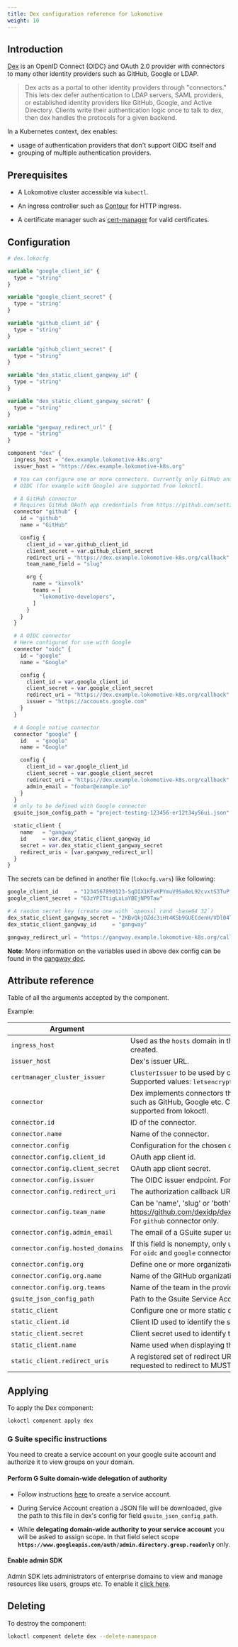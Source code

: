 ```yaml
---
title: Dex configuration reference for Lokomotive
weight: 10
---
```


## Introduction

[Dex](https://github.com/dexidp/dex) is an OpenID Connect (OIDC) and OAuth 2.0 provider with
connectors to many other identity providers such as GitHub, Google or LDAP.

> Dex acts as a portal to other identity providers through "connectors." This lets dex defer
authentication to LDAP servers, SAML providers, or established identity providers like GitHub,
Google, and Active Directory. Clients write their authentication logic once to talk to dex, then dex
handles the protocols for a given backend.

In a Kubernetes context, dex enables:

* usage of authentication providers that don't support OIDC itself and
* grouping of multiple authentication providers.

## Prerequisites

* A Lokomotive cluster accessible via `kubectl`.

* An ingress controller such as [Contour](contour.md) for HTTP ingress.

* A certificate manager such as [cert-manager](cert-manager.md) for valid certificates.

## Configuration

```tf
# dex.lokocfg

variable "google_client_id" {
  type = "string"
}

variable "google_client_secret" {
  type = "string"
}

variable "github_client_id" {
  type = "string"
}

variable "github_client_secret" {
  type = "string"
}

variable "dex_static_client_gangway_id" {
  type = "string"
}

variable "dex_static_client_gangway_secret" {
  type = "string"
}

variable "gangway_redirect_url" {
  type = "string"
}

component "dex" {
  ingress_host = "dex.example.lokomotive-k8s.org"
  issuer_host = "https://dex.example.lokomotive-k8s.org"

  # You can configure one or more connectors. Currently only GitHub and
  # OIDC (for example with Google) are supported from lokoctl.

  # A GitHub connector
  # Requires GitHub OAuth app credentials from https://github.com/settings/developers
  connector "github" {
    id = "github"
    name = "GitHub"

    config {
      client_id = var.github_client_id
      client_secret = var.github_client_secret
      redirect_uri = "https://dex.example.lokomotive-k8s.org/callback"
      team_name_field = "slug"

      org {
        name = "kinvolk"
        teams = [
          "lokomotive-developers",
        ]
      }
    }
  }

  # A OIDC connector
  # Here configured for use with Google
  connector "oidc" {
    id = "google"
    name = "Google"

    config {
      client_id = var.google_client_id
      client_secret = var.google_client_secret
      redirect_uri = "https://dex.example.lokomotive-k8s.org/callback"
      issuer = "https://accounts.google.com"
    }
  }

  # A Google native connector
  connector "google" {
    id   = "google"
    name = "Google"

    config {
      client_id = var.google_client_id
      client_secret = var.google_client_secret
      redirect_uri = "https://dex.example.lokomotive-k8s.org/callback"
      admin_email = "foobar@example.io"
    }
  }
  # only to be defined with Google connector
  gsuite_json_config_path = "project-testing-123456-er12t34y56ui.json"

  static_client {
    name   = "gangway"
    id     = var.dex_static_client_gangway_id
    secret = var.dex_static_client_gangway_secret
    redirect_uris = [var.gangway_redirect_url]
  }
}
```

The secrets can be defined in another file (`lokocfg.vars`) like following:

```tf
google_client_id     = "1234567890123-SqDIX1KFvKPYmuV9Sa8eL92cvxtS3TuP.apps.googleusercontent.com"
google_client_secret = "63zYPITtigLxLaYBEjNP9Taw"

# A random secret key (create one with `openssl rand -base64 32`)
dex_static_client_gangway_secret = "2KBvQkjOZdc3iHt4KSb9GUECdenH/VDl04TwMdSyPcs="
dex_static_client_gangway_id     = "gangway"

gangway_redirect_url = "https://gangway.example.lokomotive-k8s.org/callback"
```

**Note**: More information on the variables used in above dex config can be found in the [gangway
doc](gangway.md#configuration).

## Attribute reference

Table of all the arguments accepted by the component.

Example:

| Argument                          | Description                                                                                                                                                                 |         Default          |     Type     | Required |
|-----------------------------------|-----------------------------------------------------------------------------------------------------------------------------------------------------------------------------|:------------------------:|:------------:|:--------:|
| `ingress_host`                    | Used as the `hosts` domain in the ingress resource for dex that is automatically created.                                                                                   |            -             |    string    |   true   |
| `issuer_host`                     | Dex's issuer URL.                                                                                                                                                           |            -             |    string    |   true   |
| `certmanager_cluster_issuer`      | `ClusterIssuer` to be used by cert-manager while issuing TLS certificates. Supported values: `letsencrypt-production`, `letsencrypt-staging`.                               | `letsencrypt-production` |    string    |  false   |
| `connector`                       | Dex implements connectors that target OpenID Connect and specific platforms such as GitHub, Google etc. Currently only GitHub and OIDC (Google) are supported from lokoctl. |            -             | list(object) |   true   |
| `connector.id`                    | ID of the connector.                                                                                                                                                        |            -             |    string    |   true   |
| `connector.name`                  | Name of the connector.                                                                                                                                                      |            -             |    string    |   true   |
| `connector.config`                | Configuration for the chosen connector.                                                                                                                                     |            -             |    object    |   true   |
| `connector.config.client_id`      | OAuth app client id.                                                                                                                                                        |            -             |    string    |   true   |
| `connector.config.client_secret`  | OAuth app client secret.                                                                                                                                                    |            -             |    string    |   true   |
| `connector.config.issuer`         | The OIDC issuer endpoint. For `oidc` connector only.                                                                                                                        |            -             |    string    |   true   |
| `connector.config.redirect_uri`   | The authorization callback URL.                                                                                                                                             |            -             |    string    |   true   |
| `connector.config.team_name`      | Can be 'name', 'slug' or 'both', see https://github.com/dexidp/dex/blob/master/Documentation/connectors/github.md. For `github` connector only.                             |            -             |    string    |   true   |
| `connector.config.admin_email`    | The email of a GSuite super user. For `google` connector only.                                                                                                              |            -             |    string    |  false   |
| `connector.config.hosted_domains` | If this field is nonempty, only users from a listed domain will be allowed to log in. For `oidc` and `google` connectors only.                                              |            -             | list(string) |  false   |
| `connector.config.org`            | Define one or more organizations and teams. For `github` connector only.                                                                                                    |            -             | list(object) |   true   |
| `connector.config.org.name`       | Name of the GitHub organization.                                                                                                                                            |            -             |    string    |   true   |
| `connector.config.org.teams`      | Name of the team in the provided GitHub organization.                                                                                                                       |            -             | list(string) |   true   |
| `gsuite_json_config_path`         | Path to the Gsuite Service Account JSON file. For `google` connector only.                                                                                                  |            -             |    string    |  false   |
| `static_client`                   | Configure one or more static clients, i.e. apps that use dex. Example: gangway                                                                                              |            -             | list(object) |   true   |
| `static_client.id`                | Client ID used to identify the static client.                                                                                                                               |            -             |    string    |   true   |
| `static_client.secret`            | Client secret used to identify the static client.                                                                                                                           |            -             |    string    |   true   |
| `static_client.name`              | Name used when displaying this client to the end user.                                                                                                                      |            -             |    string    |   true   |
| `static_client.redirect_uris`     | A registered set of redirect URIs. When redirecting from dex to the client, the URI requested to redirect to MUST match one of these values.                                |            -             | list(string) |   true   |


## Applying

To apply the Dex component:

```bash
lokoctl component apply dex
```

### G Suite specific instructions

You need to create a service account on your google suite account and authorize it to view groups on
your domain.

#### Perform G Suite domain-wide delegation of authority

- Follow instructions [here](https://developers.google.com/admin-sdk/directory/v1/guides/delegation)
  to create a service account.

- During Service Account creation a JSON file will be downloaded, give the path to this file in
  dex's config for field `gsuite_json_config_path`.

- While **delegating domain-wide authority to your service account** you will be asked to assign
  scope. In that field select scope
  **`https://www.googleapis.com/auth/admin.directory.group.readonly`** only.

#### Enable admin SDK

Admin SDK lets administrators of enterprise domains to view and manage resources like users, groups
etc. To enable it [click
here](https://console.developers.google.com/apis/library/admin.googleapis.com/).

## Deleting

To destroy the component:

```bash
lokoctl component delete dex --delete-namespace
```
